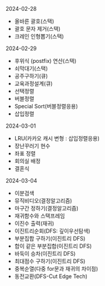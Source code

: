 2024-02-28
- 올바른 괄호(스택)
- 괄호 문자 제거(스택)
- 크레인 인형뽑기(스택)

2024-02-29
- 후위식 (postfix) 연산(스택)
- 쇠막대기(스택)
- 공주구하기(큐)
- 교육과정설계(큐)
- 선택정렬
- 버블정렬
- Special Sort(버블정렬응용)
- 삽입정렬

2024-03-01
- LRU(카카오 캐시 변형 : 삽입정렬응용)
- 장난꾸러기 현수
- 좌표 정렬
- 회의실 배정
- 결혼식

2024-03-04
- 이분검색
- 뮤직비디오(결정알고리즘)
- 마구간 정하기(결정알고리즘)
- 재귀함수와 스택프레임
- 이진수 출력(재귀)
- 이진트리순회(DFS: 깊이우선탐색)
- 부분집합 구하기(이진트리 DFS)
- 합이 같은 부분집합(이진트리 DFS)
- 바둑이 승차(이진트리 DFS)
- 최대점수 구하기(이진트리 DFS)
- 중복순열(다중 for문과 재귀의 차이점)
- 동전교환(DFS-Cut Edge Tech)
